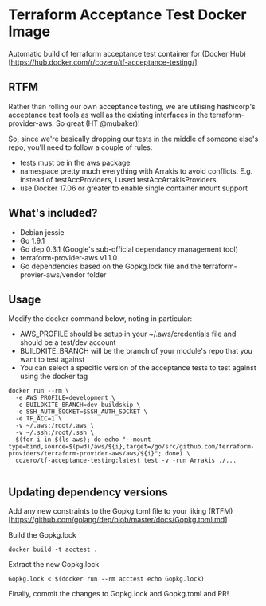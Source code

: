# Terraform Acceptance Test Docker Image
Automatic build of terraform acceptance test container for (Docker Hub)[https://hub.docker.com/r/cozero/tf-acceptance-testing/]

## RTFM

Rather than rolling our own acceptance testing, we are utilising hashicorp's acceptance test tools as well as the existing interfaces in the terraform-provider-aws. So great (HT @mubaker)!

So, since we're basically dropping our tests in the middle of someone else's repo, you'll need to follow a couple of rules:

- tests must be in the aws package
- namespace pretty much everything with Arrakis to avoid conflicts. E.g. instead of testAccProviders, I used testAccArrakisProviders
- use Docker 17.06 or greater to enable single container mount support

## What's included?

* Debian jessie
* Go 1.9.1
* Go dep 0.3.1 (Google's sub-official dependancy management tool)
* terraform-provider-aws v1.1.0
* Go dependencies based on the Gopkg.lock file and the terraform-provier-aws/vendor folder

## Usage

Modify the docker command below, noting in particular:
* AWS_PROFILE should be setup in your ~/.aws/credentials file and should be a test/dev account
* BUILDKITE_BRANCH will be the branch of your module's repo that you want to test against
* You can select a specific version of the acceptance tests to test against using the docker tag

```
docker run --rm \
  -e AWS_PROFILE=development \
  -e BUILDKITE_BRANCH=dev-buildskip \
  -e SSH_AUTH_SOCKET=$SSH_AUTH_SOCKET \
  -e TF_ACC=1 \
  -v ~/.aws:/root/.aws \
  -v ~/.ssh:/root/.ssh \
  $(for i in $(ls aws); do echo "--mount type=bind,source=$(pwd)/aws/${i},target=/go/src/github.com/terraform-providers/terraform-provider-aws/aws/${i}"; done) \
  cozero/tf-acceptance-testing:latest test -v -run Arrakis ./...


```
## Updating dependency versions

Add any new constraints to the Gopkg.toml file to your liking (RTFM)[https://github.com/golang/dep/blob/master/docs/Gopkg.toml.md]

Build the Gopkg.lock
```
docker build -t acctest .
```

Extract the new Gopkg.lock
```
Gopkg.lock < $(docker run --rm acctest echo Gopkg.lock)
```

Finally, commit the changes to Gopkg.lock and Gopkg.toml and PR!

